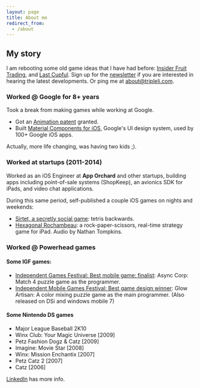 ```yaml
---
layout: page
title: About me
redirect_from:
  - /about
---
```


## My story

I am rebooting some old game ideas that I have had before: [Insider Fruit Trading](https://TripleLi.com/fruit), and [Last Cupful](https://TripleLi.com/cup). Sign up for the [newsletter](https://TripleLi.com/newsletter) if you are interested in hearing the latest developments. Or ping me at <about@tripleli.com>.

### Worked @ Google for 8+ years
Took a break from making games while working at Google. 

* Got an [Animation patent](https://patents.justia.com/patent/10013789) granted.
* Built [Material Components for iOS](https://github.com/material-components/material-components-ios), Google's UI design system, used by 100+ Google iOS apps.

Actually, more life changing, was having two kids ;).

### Worked at startups (2011-2014)
Worked as an iOS Engineer at **App Orchard** and other startups, building apps including point-of-sale systems (ShopKeep), an avionics SDK for iPads, and video chat applications.

During this same period, self-published a couple iOS games on nights and weekends:

* [Sirtet, a secretly social game](https://vimeo.com/80443843): tetris backwards.
* [Hexagonal Rochambeau](https://vimeo.com/36462540): a rock-paper-scissors, real-time strategy game for iPad. Audio by Nathan Tompkins.

### Worked @ Powerhead games

#### Some IGF games:

* [Independent Games Festival: Best mobile game: finalist](https://web.archive.org/web/20120819091444/http://www.igf.com/02finalists.html#async): Async Corp: Match 4 puzzle game as the programmer.
* [Independent Mobile Games Festival: Best game design winner](https://web.archive.org/web/20100212170831/http://www.igfmobile.com/): Glow Artisan: A color mixing puzzle game as the main programmer. (Also released on DSi and windows mobile 7)

#### Some Nintendo DS games

* Major League Baseball 2K10
* Winx Club: Your Magic Universe [2009]
* Petz Fashion Dogz & Catz [2009]
* Imagine: Movie Star [2008]
* Winx: Mission Enchantix [2007]
* Petz Catz 2 [2007]
* Catz [2006]

[LinkedIn](http://linkedin.com/in/randallli) has more info.